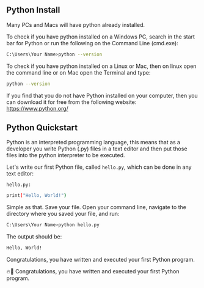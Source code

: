 ## Python Install

Many PCs and Macs will have python already installed.

To check if you have python installed on a Windows PC, search in the start bar for Python or run the following on the Command Line (cmd.exe):

```bash
C:\Users\Your Name>python --version
```

To check if you have python installed on a Linux or Mac, then on linux open the command line or on Mac open the Terminal and type:

```bash
python --version
```

If you find that you do not have Python installed on your computer, then you can download it for free from the following website: https://www.python.org/

## Python Quickstart

Python is an interpreted programming language, this means that as a developer you write Python (.py) files in a text editor and then put those files into the python interpreter to be executed.

Let's write our first Python file, called `hello.py`, which can be done in any text editor:

`hello.py:`

```bash
print("Hello, World!")
```

Simple as that. Save your file. Open your command line, navigate to the directory where you saved your file, and run:

```bash
C:\Users\Your Name>python hello.py
```

The output should be:

```bash
Hello, World!
```

Congratulations, you have written and executed your first Python program.

🔥🎉 Congratulations, you have written and executed your first Python program.

